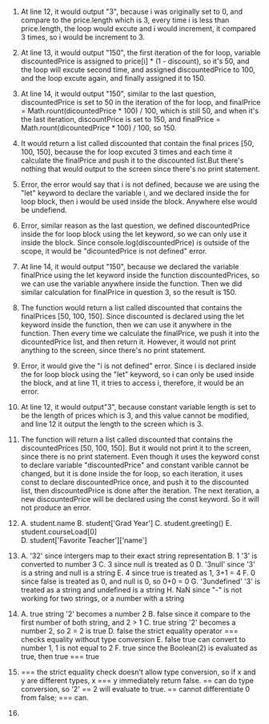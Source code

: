 1. At line 12, it would output "3", because i was originally set to 0, and compare to the price.length which is 3, every time i is less than price.length, the loop would excute and i would increment, it compared 3 times, so i would be increment to 3.
2. At line 13, it would output "150", the first iteration of the for loop, variable discountedPrice is assigned to price[i] * (1 - discount), so it's 50, and the loop will excute second time, and assigned discountedPrice to 100, and the loop excute again, and finally assigned it to 150. 
3. At line 14, it would output "150", similar to the last question, discountedPrice is set to 50 in the iteration of the for loop, and finalPrice = Math.rount(dicountedPrice * 100) / 100, which is still 50, and when it's the last iteration, discountPrice is set to 150, and finalPrice = Math.rount(dicountedPrice * 100) / 100, so 150.
4. It would return a list called discounted that contain the final prices [50, 100, 150], because the for loop excuted 3 times and each time it calculate the finalPrice and push it to the discounted list.But there's nothing that would output to the screen since there's no print statement.
5. Error, the error would say that i is not defined, because we are using the "let" keyword to declare the variable i, and we declared inside the for loop block, then i would be used inside the block. Anywhere else would be undefiend. 
6. Error, similar reason as the last question, we defined discountedPrice inside the for loop block using the let keyword, so we can only use it inside the block. Since console.log(discountedPrice) is outside of the scope, it would be "dicountedPrice is not defined" error.
7. At line 14, it would output "150", because we declared the variable finalPrice using the let keyword inside the function discountedPrices, so we can use the variable anywhere inside the function. Then we did similar calculation for finalPrice in question 3, so the result is 150.
8. The function would return a list called discounted that contains the finalPrices [50, 100, 150]. Since discounted is declared using the let keyword inside the function, then we can use it anywhere in the function. Then every time we calculate the finalPrice, we push it into the dicountedPrice list, and then return it. However, it would not print anything to the screen, since there's no print statement.
9. Error, it would give the "i is not defined" error. Since i is declared inside the for loop block using the "let" keyword, so i can only be used inside the block, and at line 11, it tries to access i, therefore, it would be an error.
10. At line 12, it would output"3", because constant variable length is set to be the length of prices which is 3, and this value cannot be modified, and line 12 it output the length to the screen which is 3.
11. The function will return a list called discounted that contains the discountedPrices [50, 100, 150]. But it would not print it to the screen, since there is no print statement. Even though it uses the keyword const to declare variable "discountedPrice" and constant varible cannot be changed, but it is done inside the for loop, so each iteration, it uses const to declare discountedPrice once, and push it to the discounted list, then discountedPrice is done after the iteration. The next iteration, a new discountedPrice will be declared using the const keyword. So it will not produce an error.
12. A. student.name
    B. student['Grad Year']
    C. student.greeting()
    E. student.courseLoad[0]  
    D. student['Favorite Teacher']['name']
13. A. '32'     since intergers map to their exact string representation
    B. 1        '3' is converted to number 3
    C. 3        since null is treated as 0
    D. '3null'  since '3' is a string and null is a string
    E. 4        since true is treated as 1, 3+1 = 4
    F. 0        since false is treated as 0, and null is 0, so 0+0 = 0
    G. '3undefined'   '3' is treated as a string and undefined is a string
    H. NaN      since "-" is not working for two strings, or a number with a string

14. A. true     string '2' becomes a number 2
    B. false    since it compare to the first number of both string, and 2 > 1
    C. true     string '2' becomes a number 2, so 2 = 2 is true
    D. false    the strict equality operator === checks equality without type conversion
    E. false    true can convert to number 1, 1 is not equal to 2
    F. true     since the Boolean(2) is evaluated as true, then true === true

15. === the strict equality check doesn't allow type conversion, so if x and y are different types, x === y immediately return false. == can do type conversion, so '2' == 2 will evaluate to true. == cannot differentiate 0 from false; === can.
    
17. 

